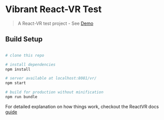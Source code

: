 # Vibrant React-VR Test

> A React-VR test project - See [Demo](https://co851002.github.io/reactVR/bundle/) 

## Build Setup

``` bash

# clone this repo

# install dependencies
npm install

# server available at localhost:8081/vr/
npm start

# build for production without minification
npm run bundle

```


For detailed explanation on how things work, checkout the ReactVR docs [guide](https://facebookincubator.github.io/react-vr/)
